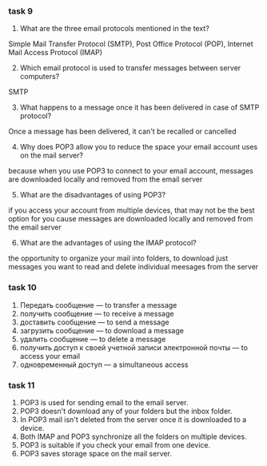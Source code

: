 
### task 9

1. What are the three email protocols mentioned in the text?

Simple Mail Transfer Protocol (SMTP), Post Office Protocol (POP), Internet Mail Access Protocol (IMAP)

2. Which email protocol is used to transfer messages between server
computers?

SMTP

3. What happens to a message once it has been delivered in case of
SMTP protocol? 

Once a message has been delivered, it can't be recalled or cancelled


4. Why does POP3 allow you to reduce the space your email account
uses on the mail server? 

because when you use POP3 to connect to your email account, messages are
downloaded locally and removed from the email server

5. What are the disadvantages of using POP3?

if you access your account from multiple devices, that may not be the
best option for you cause messages are downloaded locally and removed from the email server

6. What are the advantages of using the IMAP protocol? 

the opportunity to organize your mail into folders, to download just messages you want to read and delete individual meesages from the server


### task 10 

1. Передать сообщение — to transfer a message 
2. получить сообщение — to receive a message
3. доставить сообщение — to send a message
4. загрузить сообщение — to download a message
5. удалить сообщение — to delete a message
6. получить доступ к своей учетной записи электронной почты — to access your email 
7. одновременный доступ — a simultaneous access

### task 11

1. POP3 is used for sending email to the email server. 
2. POP3 doesn't download any of your folders but the inbox folder.
3. In POP3 mail isn't deleted from the server once it is downloaded to a
device.
4. Both IMAP and POP3 synchronize all the folders on multiple
devices.
5. POP3 is suitable if you check your email from one device.
6. POP3 saves storage space on the mail server. 
